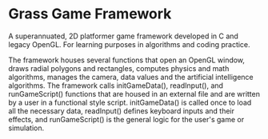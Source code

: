 # Grass Game Framework
A superannuated, 2D platformer game framework developed in C and legacy OpenGL. For learning purposes in algorithms and coding practice.

The framework houses several functions that open an OpenGL window, draws radial polygons and rectangles, computes physics and math algorithms, manages the camera, data values and the artificial intelligence algorithms. The framework calls initGameData(), readInput(), and runGameScript() functions that are housed in an external file and are written by a user in a functional style script. initGameData() is called once to load all the necessary data, readInput() defines keyboard inputs and their effects, and runGameScript() is the general logic for the user's game or simulation.
